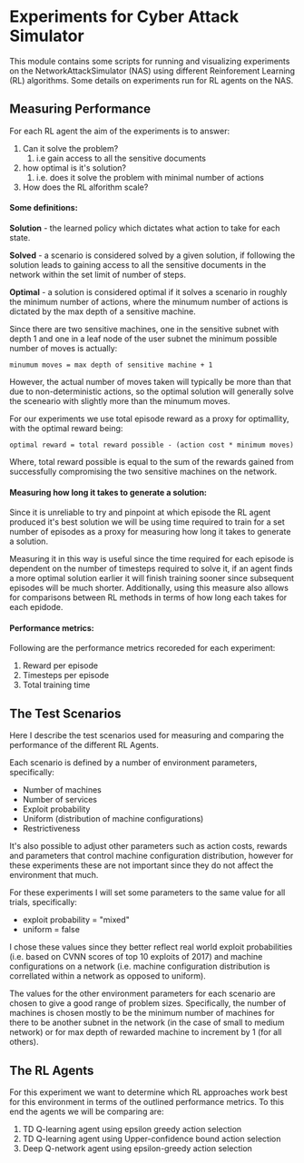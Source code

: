 # Experiments for Cyber Attack Simulator

This module contains some scripts for running and visualizing experiments on the NetworkAttackSimulator (NAS) using different Reinforement Learning (RL) algorithms. Some details on experiments run for RL agents on the NAS.

## Measuring Performance

For each RL agent the aim of the experiments is to answer:
1. Can it solve the problem?
    1. i.e gain access to all the sensitive documents
2. how optimal is it's solution?
    1. i.e. does it solve the problem with minimal number of actions
1. How does the RL alforithm scale?

#### Some definitions:

**Solution** - the learned policy which dictates what action to take for each state.

**Solved** - a scenario is considered solved by a given solution, if following the solution leads to gaining access to all the sensitive documents in the network within the set limit of number of steps.

**Optimal** - a solution is considered optimal if it solves a scenario in roughly the minimum number of actions, where the minumum number of actions is dictated by the max depth of a sensitive machine.

Since there are two sensitive machines, one in the sensitive subnet with depth 1 and one in a leaf node of the user subnet the minimum possible number of moves is actually:

    minumum moves = max depth of sensitive machine + 1

However, the actual number of moves taken will typically be more than that due to non-deterministic actions, so the optimal solution will generally solve the sceneario with slightly more than the minumum moves.

For our experiments we use total episode reward as a proxy for optimallity, with the optimal reward being:

    optimal reward = total reward possible - (action cost * minimum moves)

Where, total reward possible is equal to the sum of the rewards gained from successfully compromising the two sensitive machines on the network.

#### Measuring how long it takes to generate a solution:

Since it is unreliable to try and pinpoint at which episode the RL agent produced it's best solution we will be using time required to train for a set number of episodes as a proxy for measuring how long it takes to generate a solution.

Measuring it in this way is useful since the time required for each episode is dependent on the number of timesteps required to solve it, if an agent finds a more optimal solution earlier it will finish training sooner since subsequent episodes will be much shorter. Additionally, using this measure also allows for comparisons between RL methods in terms of how long each takes for each epidode.

#### Performance metrics:

Following are the performance metrics recoreded for each experiment:

1. Reward per episode
2. Timesteps per episode
3. Total training time

## The Test Scenarios

Here I describe the test scenarios used for measuring and comparing the performance of the different RL Agents.

Each scenario is defined by a number of environment parameters, specifically:
- Number of machines
- Number of services
- Exploit probability
- Uniform (distribution of machine configurations)
- Restrictiveness

It's also possible to adjust other parameters such as action costs, rewards and parameters that control machine configuration distribution, however for these experiments these are not important since they do not affect the environment that much.

For these experiments I will set some parameters to the same value for all trials, specifically:
- exploit probability = "mixed"
- uniform = false

I chose these values since they better reflect real world exploit probabilities (i.e. based on CVNN scores of top 10 exploits of 2017) and machine configurations on a network (i.e. machine configuration distribution is correllated within a network as opposed to uniform).

The values for the other environment parameters for each scenario are chosen to give a good range of problem sizes. Specifically, the number of machines is chosen mostly to be the minimum number of machines for there to be another subnet in the network (in the case of small to medium network) or for max depth of rewarded machine to increment by 1 (for all others).


## The RL Agents

For this experiment we want to determine which RL approaches work best for this environment in terms of the outlined performance metrics. To this end the agents we will be comparing are:

1. TD Q-learning agent using epsilon greedy action selection
2. TD Q-learning agent using Upper-confidence bound action selection
2. Deep Q-network agent using epsilon-greedy action selection
